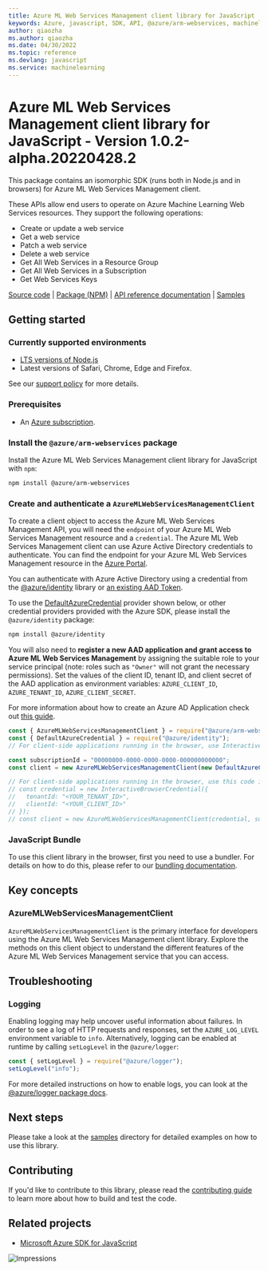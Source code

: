 ```yaml
---
title: Azure ML Web Services Management client library for JavaScript
keywords: Azure, javascript, SDK, API, @azure/arm-webservices, machinelearning
author: qiaozha
ms.author: qiaozha
ms.date: 04/30/2022
ms.topic: reference
ms.devlang: javascript
ms.service: machinelearning
---
```

# Azure ML Web Services Management client library for JavaScript - Version 1.0.2-alpha.20220428.2 


This package contains an isomorphic SDK (runs both in Node.js and in browsers) for Azure ML Web Services Management client.

These APIs allow end users to operate on Azure Machine Learning Web Services resources. They support the following operations:<ul><li>Create or update a web service</li><li>Get a web service</li><li>Patch a web service</li><li>Delete a web service</li><li>Get All Web Services in a Resource Group </li><li>Get All Web Services in a Subscription</li><li>Get Web Services Keys</li></ul>

[Source code](https://github.com/Azure/azure-sdk-for-js/tree/main/sdk/machinelearning/arm-webservices) |
[Package (NPM)](https://www.npmjs.com/package/@azure/arm-webservices) |
[API reference documentation](/javascript/api/@azure/arm-webservices) |
[Samples](https://github.com/Azure-Samples/azure-samples-js-management)

## Getting started

### Currently supported environments

- [LTS versions of Node.js](https://nodejs.org/about/releases/)
- Latest versions of Safari, Chrome, Edge and Firefox.

See our [support policy](https://github.com/Azure/azure-sdk-for-js/blob/main/SUPPORT.md) for more details.

### Prerequisites

- An [Azure subscription][azure_sub].

### Install the `@azure/arm-webservices` package

Install the Azure ML Web Services Management client library for JavaScript with `npm`:

```bash
npm install @azure/arm-webservices
```

### Create and authenticate a `AzureMLWebServicesManagementClient`

To create a client object to access the Azure ML Web Services Management API, you will need the `endpoint` of your Azure ML Web Services Management resource and a `credential`. The Azure ML Web Services Management client can use Azure Active Directory credentials to authenticate.
You can find the endpoint for your Azure ML Web Services Management resource in the [Azure Portal][azure_portal].

You can authenticate with Azure Active Directory using a credential from the [@azure/identity][azure_identity] library or [an existing AAD Token](https://github.com/Azure/azure-sdk-for-js/blob/master/sdk/identity/identity/samples/AzureIdentityExamples.md#authenticating-with-a-pre-fetched-access-token).

To use the [DefaultAzureCredential][defaultazurecredential] provider shown below, or other credential providers provided with the Azure SDK, please install the `@azure/identity` package:

```bash
npm install @azure/identity
```

You will also need to **register a new AAD application and grant access to Azure ML Web Services Management** by assigning the suitable role to your service principal (note: roles such as `"Owner"` will not grant the necessary permissions).
Set the values of the client ID, tenant ID, and client secret of the AAD application as environment variables: `AZURE_CLIENT_ID`, `AZURE_TENANT_ID`, `AZURE_CLIENT_SECRET`.

For more information about how to create an Azure AD Application check out [this guide](/azure/active-directory/develop/howto-create-service-principal-portal).

```javascript
const { AzureMLWebServicesManagementClient } = require("@azure/arm-webservices");
const { DefaultAzureCredential } = require("@azure/identity");
// For client-side applications running in the browser, use InteractiveBrowserCredential instead of DefaultAzureCredential. See https://aka.ms/azsdk/js/identity/examples for more details.

const subscriptionId = "00000000-0000-0000-0000-000000000000";
const client = new AzureMLWebServicesManagementClient(new DefaultAzureCredential(), subscriptionId);

// For client-side applications running in the browser, use this code instead:
// const credential = new InteractiveBrowserCredential({
//   tenantId: "<YOUR_TENANT_ID>",
//   clientId: "<YOUR_CLIENT_ID>"
// });
// const client = new AzureMLWebServicesManagementClient(credential, subscriptionId);
```


### JavaScript Bundle
To use this client library in the browser, first you need to use a bundler. For details on how to do this, please refer to our [bundling documentation](https://aka.ms/AzureSDKBundling).

## Key concepts

### AzureMLWebServicesManagementClient

`AzureMLWebServicesManagementClient` is the primary interface for developers using the Azure ML Web Services Management client library. Explore the methods on this client object to understand the different features of the Azure ML Web Services Management service that you can access.

## Troubleshooting

### Logging

Enabling logging may help uncover useful information about failures. In order to see a log of HTTP requests and responses, set the `AZURE_LOG_LEVEL` environment variable to `info`. Alternatively, logging can be enabled at runtime by calling `setLogLevel` in the `@azure/logger`:

```javascript
const { setLogLevel } = require("@azure/logger");
setLogLevel("info");
```

For more detailed instructions on how to enable logs, you can look at the [@azure/logger package docs](https://github.com/Azure/azure-sdk-for-js/tree/main/sdk/core/logger).

## Next steps

Please take a look at the [samples](https://github.com/Azure-Samples/azure-samples-js-management) directory for detailed examples on how to use this library.

## Contributing

If you'd like to contribute to this library, please read the [contributing guide](https://github.com/Azure/azure-sdk-for-js/blob/main/CONTRIBUTING.md) to learn more about how to build and test the code.

## Related projects

- [Microsoft Azure SDK for JavaScript](https://github.com/Azure/azure-sdk-for-js)

![Impressions](https://azure-sdk-impressions.azurewebsites.net/api/impressions/azure-sdk-for-js%2Fsdk%2Fmachinelearning%2Farm-webservices%2FREADME.png)

[azure_cli]: /cli/azure
[azure_sub]: https://azure.microsoft.com/free/
[azure_sub]: https://azure.microsoft.com/free/
[azure_portal]: https://portal.azure.com
[azure_identity]: https://github.com/Azure/azure-sdk-for-js/tree/main/sdk/identity/identity
[defaultazurecredential]: https://github.com/Azure/azure-sdk-for-js/tree/main/sdk/identity/identity#defaultazurecredential

